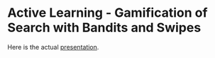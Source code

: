 Active Learning - Gamification of Search with Bandits and Swipes
================================================================

Here is the actual [presentation](https://sotte.github.io/data2day_2017_active_learning/).
